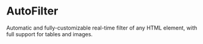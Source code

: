 # AutoFilter
Automatic and fully-customizable real-time filter of any HTML element, with full support for tables and images.
